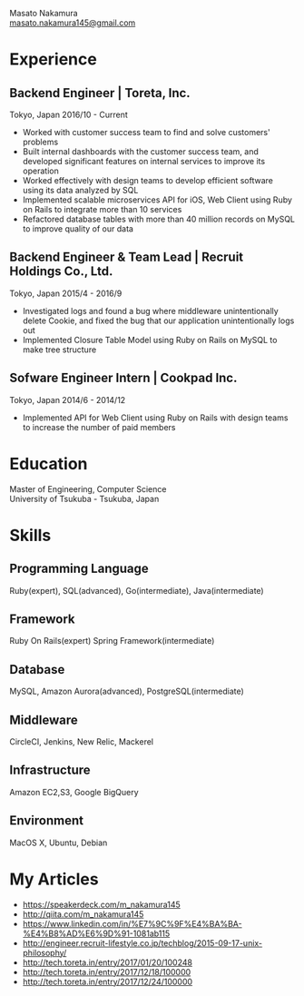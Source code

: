 
Masato Nakamura<br>
masato.nakamura145@gmail.com

# Experience

## Backend Engineer | Toreta, Inc.
Tokyo, Japan
2016/10 - Current

* Worked with customer success team to find and solve customers' problems
* Built internal dashboards with the customer success team, and developed significant features on internal services to improve its operation
* Worked effectively with design teams to develop efficient software using its data analyzed by SQL
* Implemented scalable microservices API for iOS, Web Client using Ruby on Rails to integrate more than 10 services
* Refactored database tables with more than 40 million records on MySQL to improve quality of our data

## Backend Engineer & Team Lead | Recruit Holdings Co., Ltd.
Tokyo, Japan
2015/4 - 2016/9

* Investigated logs and found a bug where middleware unintentionally delete Cookie, and fixed the bug that our application unintentionally logs out
* Implemented Closure Table Model using Ruby on Rails on MySQL to make tree structure

## Sofware Engineer Intern | Cookpad Inc.
Tokyo, Japan
2014/6 - 2014/12

* Implemented API for Web Client using Ruby on Rails with design teams to increase the number of paid members

# Education
Master of Engineering, Computer Science<br>
University of Tsukuba - Tsukuba, Japan

# Skills

## Programming Language
Ruby(expert), SQL(advanced), Go(intermediate), Java(intermediate)

## Framework
Ruby On Rails(expert) Spring Framework(intermediate)

## Database
MySQL, Amazon Aurora(advanced), PostgreSQL(intermediate)

## Middleware
CircleCI, Jenkins, New Relic, Mackerel

## Infrastructure
Amazon EC2,S3, Google BigQuery

## Environment
MacOS X, Ubuntu, Debian

# My Articles

* https://speakerdeck.com/m_nakamura145
* http://qiita.com/m_nakamura145
* https://www.linkedin.com/in/%E7%9C%9F%E4%BA%BA-%E4%B8%AD%E6%9D%91-1081ab115
* http://engineer.recruit-lifestyle.co.jp/techblog/2015-09-17-unix-philosophy/
* http://tech.toreta.in/entry/2017/01/20/100248
* http://tech.toreta.in/entry/2017/12/18/100000
* http://tech.toreta.in/entry/2017/12/24/100000
